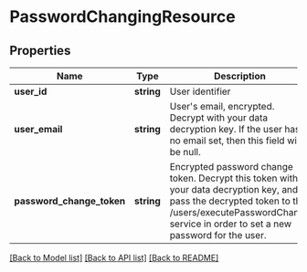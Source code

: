# PasswordChangingResource

## Properties
Name | Type | Description | Notes
------------ | ------------- | ------------- | -------------
**user_id** | **string** | User identifier | 
**user_email** | **string** | User&#39;s email, encrypted. Decrypt with your data decryption key. If the user has no email set, then this field will be null. | [optional] 
**password_change_token** | **string** | Encrypted password change token. Decrypt this token with your data decryption key, and pass the decrypted token to the /users/executePasswordChange service in order to set a new password for the user. | 

[[Back to Model list]](../README.md#documentation-for-models) [[Back to API list]](../README.md#documentation-for-api-endpoints) [[Back to README]](../README.md)


